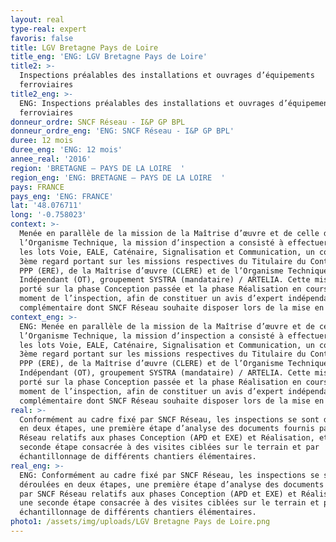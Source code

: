```yaml
---
layout: real
type-real: expert
favoris: false
title: LGV Bretagne Pays de Loire
title_eng: 'ENG: LGV Bretagne Pays de Loire'
title2: >-
  Inspections préalables des installations et ouvrages d’équipements
  ferroviaires
title2_eng: >-
  ENG: Inspections préalables des installations et ouvrages d’équipements
  ferroviaires
donneur_ordre: SNCF Réseau - I&P GP BPL
donneur_ordre_eng: 'ENG: SNCF Réseau - I&P GP BPL'
duree: 12 mois
duree_eng: 'ENG: 12 mois'
annee_real: '2016'
region: 'BRETAGNE – PAYS DE LA LOIRE  '
region_eng: 'ENG: BRETAGNE – PAYS DE LA LOIRE  '
pays: FRANCE
pays_eng: 'ENG: FRANCE'
lat: '48.076711'
long: '-0.758023'
context: >-
  Menée en parallèle de la mission de la Maîtrise d’œuvre et de celle de
  l’Organisme Technique, la mission d’inspection a consisté à effectuer, pour
  les lots Voie, EALE, Caténaire, Signalisation et Communication, un contrôle de
  3ème regard portant sur les missions respectives du Titulaire du Contrat de
  PPP (ERE), de la Maîtrise d’œuvre (CLERE) et de l’Organisme Technique
  Indépendant (OT), groupement SYSTRA (mandataire) / ARTELIA. Cette mission a
  porté sur la phase Conception passée et la phase Réalisation en cours au
  moment de l’inspection, afin de constituer un avis d’expert indépendant et
  complémentaire dont SNCF Réseau souhaite disposer lors de la mise en service.
context_eng: >-
  ENG: Menée en parallèle de la mission de la Maîtrise d’œuvre et de celle de
  l’Organisme Technique, la mission d’inspection a consisté à effectuer, pour
  les lots Voie, EALE, Caténaire, Signalisation et Communication, un contrôle de
  3ème regard portant sur les missions respectives du Titulaire du Contrat de
  PPP (ERE), de la Maîtrise d’œuvre (CLERE) et de l’Organisme Technique
  Indépendant (OT), groupement SYSTRA (mandataire) / ARTELIA. Cette mission a
  porté sur la phase Conception passée et la phase Réalisation en cours au
  moment de l’inspection, afin de constituer un avis d’expert indépendant et
  complémentaire dont SNCF Réseau souhaite disposer lors de la mise en service.
real: >-
  Conformément au cadre fixé par SNCF Réseau, les inspections se sont déroulées
  en deux étapes, une première étape d’analyse des documents fournis par SNCF
  Réseau relatifs aux phases Conception (APD et EXE) et Réalisation, et une
  seconde étape consacrée à des visites ciblées sur le terrain et par
  échantillonnage de différents chantiers élémentaires.
real_eng: >-
  ENG: Conformément au cadre fixé par SNCF Réseau, les inspections se sont
  déroulées en deux étapes, une première étape d’analyse des documents fournis
  par SNCF Réseau relatifs aux phases Conception (APD et EXE) et Réalisation, et
  une seconde étape consacrée à des visites ciblées sur le terrain et par
  échantillonnage de différents chantiers élémentaires.
photo1: /assets/img/uploads/LGV Bretagne Pays de Loire.png
---
```


